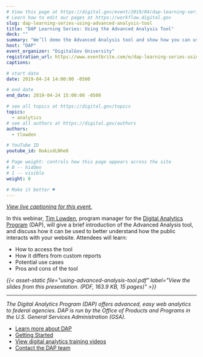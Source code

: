 ```yaml
---
# View this page at https://digital.gov/event/2019/04/dap-learning-series-using-advanced-analysis
# Learn how to edit our pages at https://workflow.digital.gov
slug: dap-learning-series-using-advanced-analysis-tool
title: "DAP Learning Series: Using the Advanced Analysis Tool"
deck: ""
summary: "We’ll demo the Advanced Analysis tool and show how you can use it to better understand your data and create drag-and-drop reports!"
host: "DAP"
event_organizer: "DigitalGov University"
registration_url: https://www.eventbrite.com/e/dap-learning-series-using-the-advanced-analysis-tool-registration-59013346508
captions: 

# start date
date: 2019-04-24 14:00:00 -0500

# end date
end_date: 2019-04-24 15:00:00 -0500

# see all topics at https://digital.gov/topics
topics: 
  - analytics
# see all authors at https://digital.gov/authors
authors: 
  - tlowden

# YouTube ID
youtube_id: OoAisdLNhe0

# Page weight: controls how this page appears across the site
# 0 -- hidden
# 1 -- visible
weight: 0

# Make it better ♥
---
```


[*View live captioning for this event.*](https://www.captionedtext.com/client/event.aspx?EventID=3948197&CustomerID=321)

In this webinar, [Tim Lowden](https://digital.gov/authors/tlowden/), program manager for the [Digital Analytics Program](https://digital.gov/dap/) (DAP), will give a brief introduction of the Advanced Analysis tool, and discuss how it can be used to better understand how the public interacts with your website. Attendees will learn:

- How to access the tool
- How it differs from custom reports
- Potential use cases
- Pros and cons of the tool

_{{< asset-static file="using-advanced-analysis-tool.pdf" label="View the slides from this presentation. (PDF, 163.9 KB, 15 pages)" >}}_

---

_The Digital Analytics Program (DAP) offers advanced, easy web analytics to federal agencies. DAP is run by the Office of Products and Programs in the U.S. General Services Administration (GSA)._

- [Learn more about DAP](https://www.digitalgov.gov/services/dap/)
- [Getting Started](https://github.com/digital-analytics-program/gov-wide-code)
- [View digital analytics training videos](https://www.youtube.com/playlist?list=PLd9b-GuOJ3nFwlyvLFUtmDpYFKezhot8P)
- [Contact the DAP team](mailto:dap@support.digitalgov.gov)
